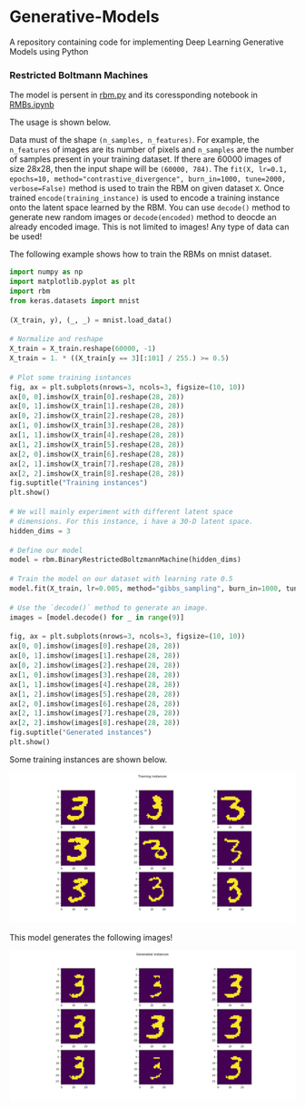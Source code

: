 # Generative-Models
A repository containing code for implementing Deep Learning Generative Models using Python

### Restricted Boltmann Machines

The model is persent in [rbm.py](rbm.py) and its coressponding notebook in [RMBs.ipynb](RBMs.ipynb)

The usage is shown below.

Data must of the shape ``(n_samples, n_features)``. For example, the ``n_features`` of images are its number of pixels and ``n_samples`` are the number of samples present in your training dataset. If there are 60000 images of size 28x28, then the input shape will be ``(60000, 784)``. The ``fit(X, lr=0.1, epochs=10, method="contrastive_divergence", burn_in=1000, tune=2000, verbose=False)`` method is used to train the RBM on given dataset ``X``. Once trained ``encode(training_instance)`` is used to encode a training instance onto the latent space learned by the RBM. You can use ``decode()`` method to generate new random images or ``decode(encoded)`` method to deocde an already encoded image. This is not limited to images! Any type of data can be used!

The following example shows how to train the RBMs on mnist dataset.

```python
import numpy as np
import matplotlib.pyplot as plt
import rbm
from keras.datasets import mnist

(X_train, y), (_, _) = mnist.load_data()

# Normalize and reshape
X_train = X_train.reshape(60000, -1)
X_train = 1. * ((X_train[y == 3][:101] / 255.) >= 0.5)

# Plot some training isntances
fig, ax = plt.subplots(nrows=3, ncols=3, figsize=(10, 10))
ax[0, 0].imshow(X_train[0].reshape(28, 28))
ax[0, 1].imshow(X_train[1].reshape(28, 28))
ax[0, 2].imshow(X_train[2].reshape(28, 28))
ax[1, 0].imshow(X_train[3].reshape(28, 28))
ax[1, 1].imshow(X_train[4].reshape(28, 28))
ax[1, 2].imshow(X_train[5].reshape(28, 28))
ax[2, 0].imshow(X_train[6].reshape(28, 28))
ax[2, 1].imshow(X_train[7].reshape(28, 28))
ax[2, 2].imshow(X_train[8].reshape(28, 28))
fig.suptitle("Training instances")
plt.show()

# We will mainly experiment with different latent space
# dimensions. For this instance, i have a 30-D latent space.
hidden_dims = 3

# Define our model
model = rbm.BinaryRestrictedBoltzmannMachine(hidden_dims)

# Train the model on our dataset with learning rate 0.5
model.fit(X_train, lr=0.005, method="gibbs_sampling", burn_in=1000, tune=2000, epochs=20, verbose=True)

# Use the `decode()` method to generate an image.
images = [model.decode() for _ in range(9)]

fig, ax = plt.subplots(nrows=3, ncols=3, figsize=(10, 10))
ax[0, 0].imshow(images[0].reshape(28, 28))
ax[0, 1].imshow(images[1].reshape(28, 28))
ax[0, 2].imshow(images[2].reshape(28, 28))
ax[1, 0].imshow(images[3].reshape(28, 28))
ax[1, 1].imshow(images[4].reshape(28, 28))
ax[1, 2].imshow(images[5].reshape(28, 28))
ax[2, 0].imshow(images[6].reshape(28, 28))
ax[2, 1].imshow(images[7].reshape(28, 28))
ax[2, 2].imshow(images[8].reshape(28, 28))
fig.suptitle("Generated instances")
plt.show()
```

Some training instances are shown below.

![Training instances](images/rbm_train_3.png)

This model generates the following images!

![Generated images](images/rbm_generated_3.png)
